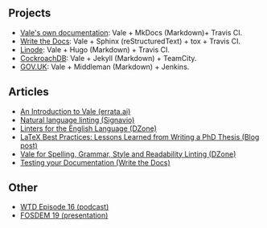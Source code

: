 ## Projects

- [Vale's own documentation](https://github.com/errata-ai/vale/tree/master/docs): Vale + MkDocs (Markdown)+ Travis CI.
- [Write the Docs](https://github.com/writethedocs/www): Vale + Sphinx (reStructuredText) + tox + Travis CI.
- [Linode](https://github.com/linode/docs): Vale + Hugo (Markdown) + Travis CI.
- [CockroachDB](https://github.com/cockroachdb/docs): Vale + Jekyll (Markdown) + TeamCity.
- [GOV.UK](https://github.com/alphagov/govuk-developer-docs): Vale + Middleman (Markdown) + Jenkins.

## Articles

- [An Introduction to Vale (errata.ai)](https://medium.com/@errata.ai/introducing-vale-an-nlp-powered-linter-for-prose-63c4de31be00)
- [Natural language linting (Signavio)](https://tech.signavio.com/2017/natural-language-linting)
- [Linters for the English Language (DZone)](https://dzone.com/articles/lint-lint-and-away-linters-for-the-english-languag)
- [LaTeX Best Practices: Lessons Learned from Writing a PhD Thesis (Blog post)](https://www.semipol.de/2018/06/12/latex-best-practices.html#content-linting-with-vale)
- [Vale for Spelling, Grammar, Style and Readability Linting (DZone)](https://dzone.com/articles/vale-for-spelling-grammar-style-and-readability-li)
- [Testing your Documentation (Write the Docs)](http://www.writethedocs.org/guide/tools/testing/#vale)

## Other

- [WTD Episode 16 (podcast)](https://podcast.writethedocs.org/2018/09/05/linters-templates-starting-out/)
- [FOSDEM 19 (presentation)](http://bofh.nikhef.nl/events/FOSDEM/2019/UD2.119/testautomated.mp4)
